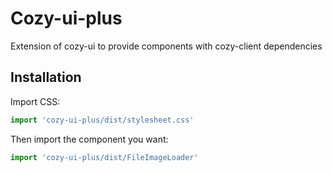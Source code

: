 # Cozy-ui-plus

Extension of cozy-ui to provide components with cozy-client dependencies

## Installation

Import CSS:

```jsx
import 'cozy-ui-plus/dist/stylesheet.css'
```

Then import the component you want:

```jsx
import 'cozy-ui-plus/dist/FileImageLoader'
```
